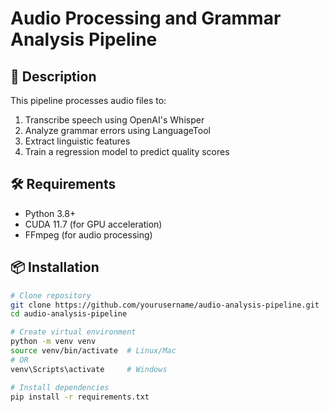 # Audio Processing and Grammar Analysis Pipeline

## 📝 Description
This pipeline processes audio files to:
1. Transcribe speech using OpenAI's Whisper
2. Analyze grammar errors using LanguageTool
3. Extract linguistic features
4. Train a regression model to predict quality scores

## 🛠️ Requirements
- Python 3.8+
- CUDA 11.7 (for GPU acceleration)
- FFmpeg (for audio processing)

## 📦 Installation
```bash
# Clone repository
git clone https://github.com/yourusername/audio-analysis-pipeline.git
cd audio-analysis-pipeline

# Create virtual environment
python -m venv venv
source venv/bin/activate  # Linux/Mac
# OR
venv\Scripts\activate     # Windows

# Install dependencies
pip install -r requirements.txt
